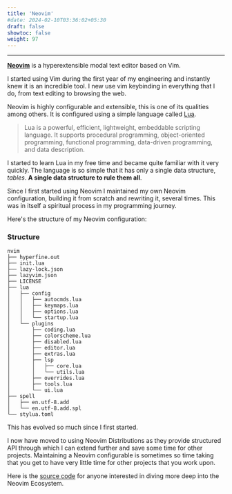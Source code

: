 ```yaml
---
title: 'Neovim'
#date: 2024-02-10T03:36:02+05:30
draft: false
showtoc: false
weight: 97
---
```

---

[**Neovim**](https://neovim.io/) is a hyperextensible modal text editor based
on Vim.

I started using Vim during the first year of my engineering and instantly knew
it is an incredible tool. I new use vim keybinding in everything that I do,
from text editing to browsing the web.

Neovim is highly configurable and extensible, this is one of its qualities
among others. It is configured using a simple language called
[Lua](https://www.lua.org/about.html).

> Lua is a powerful, efficient, lightweight, embeddable scripting language. It
> supports procedural programming, object-oriented programming, functional
> programming, data-driven programming, and data description. 

I started to learn Lua in my free time and became quite familiar with it very
quickly. The language is so simple that it has only a single data structure,
*tables*. **A single data structure to rule them all**.

Since I first started using Neovim I maintained my own Neovim configuration,
building it from scratch and rewriting it, several times. This was in itself a
spiritual process in my programming journey.

Here's the structure of my Neovim configuration:

### Structure
``` shell
nvim
├── hyperfine.out
├── init.lua
├── lazy-lock.json
├── lazyvim.json
├── LICENSE
├── lua
│   ├── config
│   │   ├── autocmds.lua
│   │   ├── keymaps.lua
│   │   ├── options.lua
│   │   └── startup.lua
│   └── plugins
│       ├── coding.lua
│       ├── colorscheme.lua
│       ├── disabled.lua
│       ├── editor.lua
│       ├── extras.lua
│       ├── lsp
│       │   ├── core.lua
│       │   └── utils.lua
│       ├── overrides.lua
│       ├── tools.lua
│       └── ui.lua
├── spell
│   ├── en.utf-8.add
│   └── en.utf-8.add.spl
└── stylua.toml
```
This has evolved so much since I first started.

I now have moved to using Neovim Distributions as they provide structured API
through which I can extend further and save some time for other projects.
Maintaining a Neovim configurable is sometimes so time taking that you get to
have very little time for other projects that you work upon.

Here is the [source code](https://github.com/VanshajSaxena/nvim) for anyone interested in diving more deep into the
Neovim Ecosystem.

